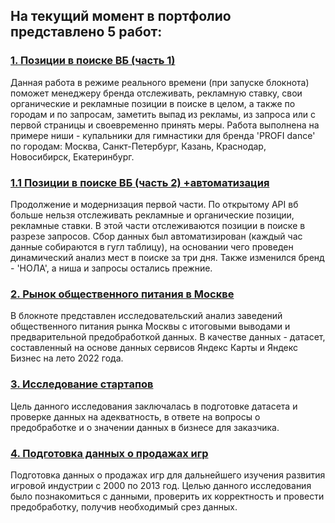 ## На текущий момент в портфолио представлено 5 работ:
### [1. Позиции в поиске ВБ (часть 1)](https://github.com/selemenovaaa/Portfolio/blob/main/1.%20%D0%9F%D0%BE%D0%B7%D0%B8%D1%86%D0%B8%D0%B8%20%D0%B2%20%D0%BF%D0%BE%D0%B8%D1%81%D0%BA%D0%B5%20%D0%92%D0%91/1.%20%D0%9F%D0%BE%D0%B7%D0%B8%D1%86%D0%B8%D0%B8%20%D0%B2%20%D0%BF%D0%BE%D0%B8%D1%81%D0%BA%D0%B5%20%D0%92%D0%91.ipynb)
Данная работа в режиме реального времени (при запуске блокнота) поможет менеджеру бренда отслеживать, рекламную ставку, свои органические и рекламные позиции в поиске в целом, а также по городам и по запросам, заметить выпад из рекламы, из запроса или с первой страницы и своевременно принять меры. 
Работа выполнена на примере ниши - купальники для гимнастики для бренда 'PROFI dance' по городам: Москва, Санкт-Петербург, Казань, Краснодар, Новосибирск, Екатеринбург.

### [1.1	Позиции в поиске ВБ (часть 2) +автоматизация](https://github.com/selemenovaaa/Portfolio/blob/main/1.1%20%D0%BF%D0%BE%D0%B7%D0%B8%D1%86%D0%B8%D0%B8%20%D0%B2%20%D0%BF%D0%BE%D0%B8%D1%81%D0%BA%D0%B5%20%D0%B2%D0%B1%20(%D1%87%D0%B0%D1%81%D1%82%D1%8C%202)%20%2B%D0%B0%D0%B2%D1%82%D0%BE%D0%BC%D0%B0%D1%82%D0%B8%D0%B7%D0%B0%D1%86%D0%B8%D1%8F/%D0%BF%D0%BE%D0%B7%D0%B8%D1%86%D0%B8%D0%B8%20%D0%B2%20%D0%BF%D0%BE%D0%B8%D1%81%D0%BA%D0%B5%20%D0%B2%D0%B1%20(%D1%87%D0%B0%D1%81%D1%82%D1%8C%202)%20%2B%D0%B0%D0%B2%D1%82%D0%BE%D0%BC%D0%B0%D1%82%D0%B8%D0%B7%D0%B0%D1%86%D0%B8%D1%8F.ipynb)
Продолжение и модернизация первой части. По открытому API вб больше нельзя отслеживать рекламные и органические позиции, рекламные ставки. В этой части отслеживаются позиции в поиске в разрезе запросов. Сбор данных был автоматизирован (каждый час данные собираются в гугл таблицу), на основании чего проведен динамический анализ мест в поиске  за три дня. Также изменился бренд - 'НОЛА', а ниша и запросы остались прежние.

### [2.	Рынок общественного питания в Москве](https://github.com/selemenovaaa/Portfolio/blob/main/2.%20%D0%A0%D1%8B%D0%BD%D0%BE%D0%BA%20%D0%BE%D0%B1%D1%89%D0%B5%D1%81%D1%82%D0%B2%D0%B5%D0%BD%D0%BD%D0%BE%D0%B3%D0%BE%20%D0%BF%D0%B8%D1%82%D0%B0%D0%BD%D0%B8%D1%8F%20%D0%B2%20%D0%9C%D0%BE%D1%81%D0%BA%D0%B2%D0%B5/2.%20%D0%A0%D1%8B%D0%BD%D0%BE%D0%BA%20%D0%BE%D0%B1%D1%89%D0%B5%D1%81%D1%82%D0%B2%D0%B5%D0%BD%D0%BD%D0%BE%D0%B3%D0%BE%20%D0%BF%D0%B8%D1%82%D0%B0%D0%BD%D0%B8%D1%8F%20%D0%B2%20%D0%9C%D0%BE%D1%81%D0%BA%D0%B2%D0%B5.ipynb)
В блокноте представлен исследовательский анализ заведений общественного питания рынка Москвы с итоговыми выводами и предварительной предобработкой данных.  В качестве данных - датасет, составленный на основе данных сервисов Яндекс Карты и Яндекс Бизнес на лето 2022 года.

### [3.	Исследование стартапов](https://github.com/selemenovaaa/Portfolio/blob/main/3.%20%D0%98%D1%81%D1%81%D0%BB%D0%B5%D0%B4%D0%BE%D0%B2%D0%B0%D0%BD%D0%B8%D0%B5%20%D1%81%D1%82%D0%B0%D1%80%D1%82%D0%B0%D0%BF%D0%BE%D0%B2/3.%20%D0%98%D1%81%D1%81%D0%BB%D0%B5%D0%B4%D0%BE%D0%B2%D0%B0%D0%BD%D0%B8%D0%B5%20%D1%81%D1%82%D0%B0%D1%80%D1%82%D0%B0%D0%BF%D0%BE%D0%B2.ipynb)
Цель данного исследования заключалась в подготовке датасета и проверке данных на адекватность, в ответе на вопросы о предобработке и о значении данных в бизнесе для заказчика.

### [4. Подготовка данных о продажах игр](https://github.com/selemenovaaa/Portfolio/blob/main/4.%20%D0%9F%D0%BE%D0%B4%D0%B3%D0%BE%D1%82%D0%BE%D0%B2%D0%BA%D0%B0%20%D0%B4%D0%B0%D0%BD%D0%BD%D1%8B%D1%85%20%D0%BE%20%D0%BF%D1%80%D0%BE%D0%B4%D0%B0%D0%B6%D0%B0%D1%85%20%D0%B8%D0%B3%D1%80/4.%20%D0%9F%D0%BE%D0%B4%D0%B3%D0%BE%D1%82%D0%BE%D0%B2%D0%BA%D0%B0%20%D0%B4%D0%B0%D0%BD%D0%BD%D1%8B%D1%85%20%D0%BE%20%D0%BF%D1%80%D0%BE%D0%B4%D0%B0%D0%B6%D0%B0%D1%85%20%D0%B8%D0%B3%D1%80.ipynb)
Подготовка данных о продажах игр для дальнейшего изучения развития игровой индустрии с 2000 по 2013 год. Целью данного исследования было познакомиться с данными, проверить их корректность и провести предобработку, получив необходимый срез данных.
